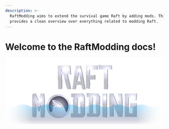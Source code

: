 ```yaml
---
description: >-
  RaftModding aims to extend the survival game Raft by adding mods. This site
  provides a clean overview over everything related to modding Raft.
---
```


# Welcome to the RaftModding docs!

&#x20;

![](.gitbook/assets/RaftModdingBannerFade-01.png)
